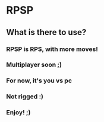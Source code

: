 # RPSP
## What is there to use?
### RPSP is RPS, with more moves!
### Multiplayer soon ;)
### For now, it's you vs pc
### Not rigged :)
### Enjoy! ;)